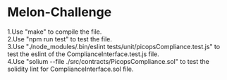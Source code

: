 # Melon-Challenge
1.Use "make" to compile the file.\
2.Use "npm run test" to test the file.\
3.Use "./node_modules/.bin/eslint tests/unit/picopsCompliance.test.js" to test the eslint of the ComplianceInterface.test.js file.\
4.Use "solium --file ./src/contracts/PicopsCompliance.sol" to test the solidity lint for ComplianceInterface.sol file.
